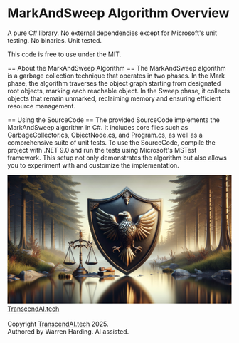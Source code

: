 # MarkAndSweep Algorithm Overview

A pure C# library. No external dependencies except for Microsoft's unit testing. No binaries. Unit tested.

This code is free to use under the MIT.

== About the MarkAndSweep Algorithm ==
The MarkAndSweep algorithm is a garbage collection technique that operates in two phases. In the Mark phase, the algorithm traverses the object graph starting from designated root objects, marking each reachable object. In the Sweep phase, it collects objects that remain unmarked, reclaiming memory and ensuring efficient resource management.

== Using the SourceCode ==
The provided SourceCode implements the MarkAndSweep algorithm in C#. It includes core files such as GarbageCollector.cs, ObjectNode.cs, and Program.cs, as well as a comprehensive suite of unit tests. To use the SourceCode, compile the project with .NET 9.0 and run the tests using Microsoft's MSTest framework. This setup not only demonstrates the algorithm but also allows you to experiment with and customize the implementation.

![AI Image](aiimage.jpg)
[TranscendAI.tech](https://TranscendAI.tech)<br>
<br>
Copyright [TranscendAI.tech](https://TranscendAI.tech) 2025.</br>
Authored by Warren Harding. AI assisted.